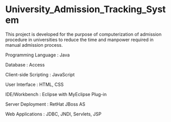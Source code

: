 # University_Admission_Tracking_System
This project is developed for the purpose of computerization of admission procedure in universities to reduce the time and manpower required in manual admission process. 

Programming Language :   Java

Database  :   Access

Client-side Scripting  : JavaScript

User Interface  :  HTML, CSS


IDE/Workbench  :  Eclipse with MyEclipse Plug-in

Server Deployment  :  RetHat JBoss AS

Web Applications  : JDBC, JNDI, Servlets, JSP

